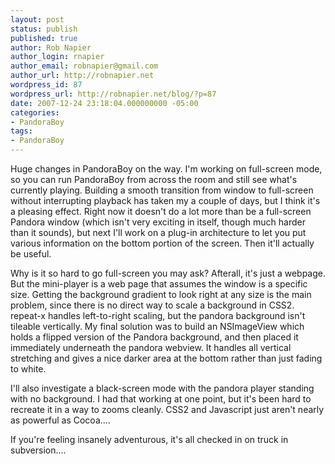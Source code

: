 ```yaml
---
layout: post
status: publish
published: true
author: Rob Napier
author_login: rnapier
author_email: robnapier@gmail.com
author_url: http://robnapier.net
wordpress_id: 87
wordpress_url: http://robnapier.net/blog/?p=87
date: 2007-12-24 23:18:04.000000000 -05:00
categories:
- PandoraBoy
tags:
- PandoraBoy
---
```

Huge changes in PandoraBoy on the way. I'm working on full-screen mode, so you can run PandoraBoy from across the room and still see what's currently playing. Building a smooth transition from window to full-screen without interrupting playback has taken my a couple of days, but I think it's a pleasing effect. Right now it doesn't do a lot more than be a full-screen Pandora window (which isn't very exciting in itself, though much harder than it sounds), but next I'll work on a plug-in architecture to let you put various information on the bottom portion of the screen. Then it'll actually be useful.

Why is it so hard to go full-screen you may ask? Afterall, it's just a webpage. But the mini-player is a web page that assumes the window is a specific size. Getting the background gradient to look right at any size is the main problem, since there is no direct way to scale a background in CSS2. repeat-x handles left-to-right scaling, but the pandora background isn't tileable vertically. My final solution was to build an NSImageView which holds a flipped version of the Pandora background, and then placed it immediately underneath the pandora webview. It handles all vertical stretching and gives a nice darker area at the bottom rather than just fading to white.

I'll also investigate a black-screen mode with the pandora player standing with no background. I had that working at one point, but it's been hard to recreate it in a way to zooms cleanly. CSS2 and Javascript just aren't nearly as powerful as Cocoa....

If you're feeling insanely adventurous, it's all checked in on truck in subversion....
